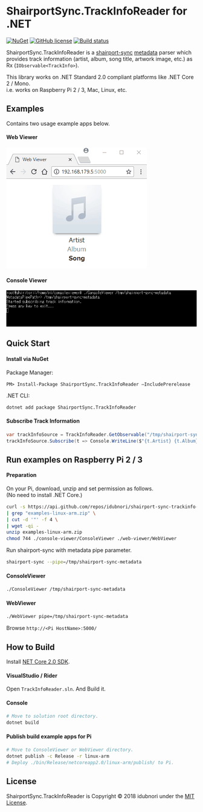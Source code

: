 ﻿ShairportSync.TrackInfoReader for .NET
===
[![NuGet](https://img.shields.io/nuget/v/ShairportSync.TrackInfoReader.svg?maxAge=3600)](https://www.nuget.org/packages/ShairportSync.TrackInfoReader/)
[![GitHub license](https://img.shields.io/github/license/idubnori/shairport-sync-trackinfo-reader.svg)](https://github.com/idubnori/shairport-sync-trackinfo-reader/blob/master/LICENSE)
[![Build status](https://ci.appveyor.com/api/projects/status/y4vtm6cnqvm4ie5i/branch/master?svg=true)](https://ci.appveyor.com/project/idubnori/shairport-sync-trackinfo-reader/branch/master)

ShairportSync.TrackInfoReader is a [shairport-sync](https://github.com/mikebrady/shairport-sync) [metadata](https://github.com/mikebrady/shairport-sync#metadata) parser which provides track information (artist, album, song title, artwork image, etc.) as Rx (`IObservable<TrackInfo>`).

This library works on .NET Standard 2.0 compliant platforms like .NET Core 2 / Mono.<br>
i.e. works on Raspberry Pi 2 / 3, Mac, Linux, etc.
## Examples
Contains two usage example apps below.
#### Web Viewer
![WebViewer](./docs/web-viewer-demo.gif)

#### Console Viewer
![ConsoleViewer](./docs/console-viewer-demo.gif)

## Quick Start
#### Install via NuGet
Package Manager: 
```
PM> Install-Package ShairportSync.TrackInfoReader –IncludePrerelease
```

.NET CLI:
```bash
dotnet add package ShairportSync.TrackInfoReader
```

#### Subscribe Track Information
```csharp
var trackInfoSource = TrackInfoReader.GetObservable("/tmp/shairport-sync-metadata");
trackInfoSource.Subscribe(t => Console.WriteLine($"{t.Artist} {t.Album} {t.Song}"));
```

## Run examples on Raspberry Pi 2 / 3
#### Preparation
On your Pi, download, unzip and set permission as follows.<br>
(No need to install .NET Core.)
```bash
curl -s https://api.github.com/repos/idubnori/shairport-sync-trackinfo-reader/releases/latest \
| grep "examples-linux-arm.zip" \
| cut -d '"' -f 4 \
| wget -qi -
unzip examples-linux-arm.zip
chmod 744 ./console-viewer/ConsoleViewer ./web-viewer/WebViewer
```
Run shairport-sync with metadata pipe parameter.
```bash
shairport-sync --pipe=/tmp/shairport-sync-metadata
```
#### ConsoleViewer
```bash
./ConsoleViewer /tmp/shairport-sync-metadata
```

#### WebViewer
```bash
./WebViewer pipe=/tmp/shairport-sync-metadata
```

Browse ```http://<Pi HostName>:5000/```<br>

## How to Build
Install [NET Core 2.0 SDK](https://www.microsoft.com/net/download/).
#### VisualStudio / Rider
Open `TrackInfoReader.sln`. And Build it.
#### Console
```bash
# Move to solution root directory.
dotnet build
```

#### Publish build example apps for Pi
```bash
# Move to ConsoleViewer or WebViewer directory.
dotnet publish -c Release -r linux-arm
# Deploy ./bin/Release/netcoreapp2.0/linux-arm/publish/ to Pi.
```

## License
ShairportSync.TrackInfoReader is Copyright © 2018 idubnori under the [MIT License](./LICENSE).
